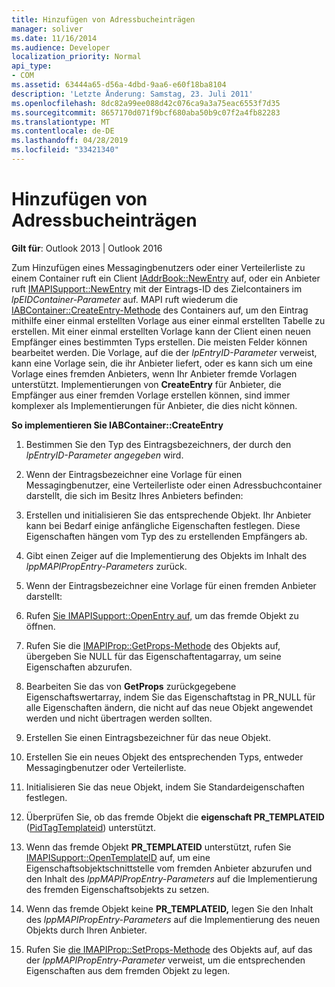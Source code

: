 ```yaml
---
title: Hinzufügen von Adressbucheinträgen
manager: soliver
ms.date: 11/16/2014
ms.audience: Developer
localization_priority: Normal
api_type:
- COM
ms.assetid: 63444a65-d56a-4dbd-9aa6-e60f18ba8104
description: 'Letzte Änderung: Samstag, 23. Juli 2011'
ms.openlocfilehash: 8dc82a99ee088d42c076ca9a3a75eac6553f7d35
ms.sourcegitcommit: 8657170d071f9bcf680aba50b9c07f2a4fb82283
ms.translationtype: MT
ms.contentlocale: de-DE
ms.lasthandoff: 04/28/2019
ms.locfileid: "33421340"
---
```

# <a name="adding-address-book-entries"></a>Hinzufügen von Adressbucheinträgen

  
  
**Gilt für**: Outlook 2013 | Outlook 2016 
  
Zum Hinzufügen eines Messagingbenutzers oder einer Verteilerliste zu einem Container ruft ein Client [IAddrBook::NewEntry](iaddrbook-newentry.md) auf, oder ein Anbieter ruft [IMAPISupport::NewEntry](imapisupport-newentry.md) mit der Eintrags-ID des Zielcontainers im  _lpEIDContainer-Parameter_ auf. MAPI ruft wiederum die [IABContainer::CreateEntry-Methode](iabcontainer-createentry.md) des Containers auf, um den Eintrag mithilfe einer einmal erstellten Vorlage aus einer einmal erstellten Tabelle zu erstellen. Mit einer einmal erstellten Vorlage kann der Client einen neuen Empfänger eines bestimmten Typs erstellen. Die meisten Felder können bearbeitet werden. Die Vorlage, auf die der  _lpEntryID-Parameter_ verweist, kann eine Vorlage sein, die ihr Anbieter liefert, oder es kann sich um eine Vorlage eines fremden Anbieters, wenn Ihr Anbieter fremde Vorlagen unterstützt. Implementierungen von **CreateEntry** für Anbieter, die Empfänger aus einer fremden Vorlage erstellen können, sind immer komplexer als Implementierungen für Anbieter, die dies nicht können. 
  
 **So implementieren Sie IABContainer::CreateEntry**
  
1. Bestimmen Sie den Typ des Eintragsbezeichners, der durch den  _lpEntryID-Parameter angegeben_ wird. 
    
2. Wenn der Eintragsbezeichner eine Vorlage für einen Messagingbenutzer, eine Verteilerliste oder einen Adressbuchcontainer darstellt, die sich im Besitz Ihres Anbieters befinden:
    
1. Erstellen und initialisieren Sie das entsprechende Objekt. Ihr Anbieter kann bei Bedarf einige anfängliche Eigenschaften festlegen. Diese Eigenschaften hängen vom Typ des zu erstellenden Empfängers ab. 
    
2. Gibt einen Zeiger auf die Implementierung des Objekts im Inhalt des  _lppMAPIPropEntry-Parameters_ zurück. 
    
3. Wenn der Eintragsbezeichner eine Vorlage für einen fremden Anbieter darstellt:
    
1. Rufen [Sie IMAPISupport::OpenEntry auf,](imapisupport-openentry.md) um das fremde Objekt zu öffnen. 
    
2. Rufen Sie die [IMAPIProp::GetProps-Methode](imapiprop-getprops.md) des Objekts auf, übergeben Sie NULL für das Eigenschaftentagarray, um seine Eigenschaften abzurufen. 
    
3. Bearbeiten Sie das von **GetProps** zurückgegebene Eigenschaftswertarray, indem Sie das Eigenschaftstag in PR_NULL für alle Eigenschaften ändern, die nicht auf das neue Objekt angewendet werden und nicht übertragen werden sollten. 
    
4. Erstellen Sie einen Eintragsbezeichner für das neue Objekt. 
    
5. Erstellen Sie ein neues Objekt des entsprechenden Typs, entweder Messagingbenutzer oder Verteilerliste.
    
6. Initialisieren Sie das neue Objekt, indem Sie Standardeigenschaften festlegen.
    
7. Überprüfen Sie, ob das fremde Objekt die **eigenschaft PR_TEMPLATEID** ([PidTagTemplateid](pidtagtemplateid-canonical-property.md)) unterstützt. 
    
8. Wenn das fremde Objekt **PR_TEMPLATEID** unterstützt, rufen Sie [IMAPISupport::OpenTemplateID](imapisupport-opentemplateid.md) auf, um eine Eigenschaftsobjektschnittstelle vom fremden Anbieter abzurufen und den Inhalt des  _lppMAPIPropEntry-Parameters_ auf die Implementierung des fremden Eigenschaftsobjekts zu setzen. 
    
9. Wenn das fremde Objekt keine **PR_TEMPLATEID,** legen Sie den Inhalt des  _lppMAPIPropEntry-Parameters_ auf die Implementierung des neuen Objekts durch Ihren Anbieter. 
    
10. Rufen Sie [die IMAPIProp::SetProps-Methode](imapiprop-setprops.md) des Objekts auf, auf das der  _lppMAPIPropEntry-Parameter_ verweist, um die entsprechenden Eigenschaften aus dem fremden Objekt zu legen. 
    

